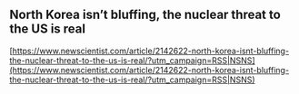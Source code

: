 ## North Korea isn’t bluffing, the nuclear threat to the US is real
  
  [https://www.newscientist.com/article/2142622-north-korea-isnt-bluffing-the-nuclear-threat-to-the-us-is-real/?utm_campaign=RSS|NSNS](https://www.newscientist.com/article/2142622-north-korea-isnt-bluffing-the-nuclear-threat-to-the-us-is-real/?utm_campaign=RSS|NSNS)